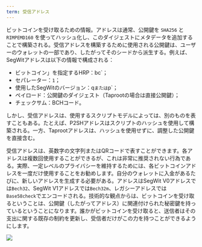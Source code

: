 ```yaml
---
term: 受信アドレス
---
```

ビットコインを受け取るための情報。アドレスは通常、公開鍵を `SHA256` と `RIMPEMD160` を使ってハッシュ化し、このダイジェストにメタデータを追加することで構築される。受信アドレスを構築するために使用される公開鍵は、ユーザーのウォレットの一部であり、したがってそのシードから派生する。例えば、SegWitアドレスは以下の情報で構成される：


- ビットコイン」を指定するHRP：bc`；
- セパレーター：`1`；
- 使用したSegWitのバージョン：q` または `p`；
- ペイロード：公開鍵のダイジェスト（Taprootの場合は直接公開鍵）；
- チェックサム：BCHコード。

しかし、受信アドレスは、使用するスクリプトモデルによっては、別のものを表すこともある。たとえば、P2SHアドレスはスクリプトのハッシュを使用して構築される。一方、Taprootアドレスは、ハッシュを使用せずに、調整した公開鍵を直接含む。

受信アドレスは、英数字の文字列またはQRコードで表すことができます。各アドレスは複数回使用することができるが、これは非常に推奨されない行為である。実際、一定レベルのプライバシーを維持するためには、各ビットコインアドレスを一度だけ使用することをお勧めします。自分のウォレットに入金があるたびに、新しいアドレスを生成する必要がある。アドレスはSegWit V0アドレスでは`Bech32`、SegWit V1アドレスでは`Bech32m`、レガシーアドレスでは`Base58check`でエンコードされる。技術的な観点からは、ビットコインを受け取るということは、公開鍵（したがってアドレス）に関連付けられた秘密鍵を持っているということになります。誰かがビットコインを受け取ると、送信者はその支出に関する既存の制約を更新し、受信者だけがこの力を持つことができるようにします。

![](../../dictionnaire/assets/23.webp)